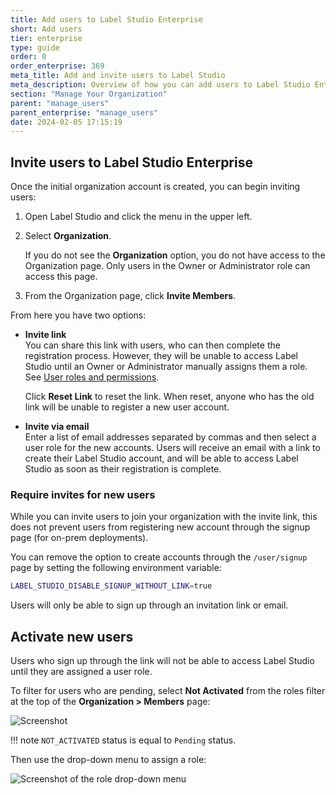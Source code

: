 ```yaml
---
title: Add users to Label Studio Enterprise
short: Add users
tier: enterprise
type: guide
order: 0
order_enterprise: 369
meta_title: Add and invite users to Label Studio
meta_description: Overview of how you can add users to Label Studio Enterprise
section: "Manage Your Organization"
parent: "manage_users"
parent_enterprise: "manage_users"
date: 2024-02-05 17:15:19
---
```


## Invite users to Label Studio Enterprise

Once the initial organization account is created, you can begin inviting users:

1. Open Label Studio and click the menu in the upper left. 
2. Select **Organization**. 

    If you do not see the **Organization** option, you do not have access to the Organization page. Only users in the Owner or Administrator role can access this page. 
3. From the Organization page, click **Invite Members**. 

From here you have two options:

* **Invite link**  
You can share this link with users, who can then complete the registration process. However, they will be unable to access Label Studio until an Owner or Administrator manually assigns them a role. See [User roles and permissions](admin_roles). 

    Click **Reset Link** to reset the link. When reset, anyone who has the old link will be unable to register a new user account. 

* **Invite via email**  
Enter a list of email addresses separated by commas and then select a user role for the new accounts. Users will receive an email with a link to create their Label Studio account, and will be able to access Label Studio as soon as their registration is complete. 

### Require invites for new users

While you can invite users to join your organization with the invite link, this does not prevent users from registering new account through the signup page (for on-prem deployments).

You can remove the option to create accounts through the `/user/signup` page by setting the following environment variable:

```bash
LABEL_STUDIO_DISABLE_SIGNUP_WITHOUT_LINK=true
```

Users will only be able to sign up through an invitation link or email. 

## Activate new users

Users who sign up through the link will not be able to access Label Studio until they are assigned a user role. 

To filter for users who are pending, select **Not Activated** from the roles filter at the top of the **Organization > Members** page:

<img style="max-width: 193px" src="/images/admin/user-activate.png" alt="Screenshot"/>

!!! note
    `NOT_ACTIVATED` status is equal to `Pending` status.

Then use the drop-down menu to assign a role:

![Screenshot of the role drop-down menu](/images/admin/user-pending.png)

